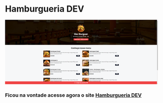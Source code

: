 <h1>Hamburgueria DEV</h1>
<img src="image print/img01.png" alt="Hamburgueria DEV">
<h3>Ficou na vontade acesse agora o site <a href="https://humburgueria-dev.vercel.app/" target="_blank">Hamburgueria DEV</a></h3>